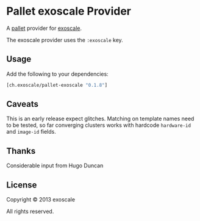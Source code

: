 # Pallet exoscale Provider

A [pallet](http://palletops.com/) provider for [exoscale](https://exoscale.ch/).

The exoscale provider uses the `:exoscale` key.

## Usage

Add the following to your dependencies:

```clj
[ch.exoscale/pallet-exoscale "0.1.8"]
```

## Caveats

This is an early release expect glitches.
Matching on template names need to be tested, so far converging clusters works
with hardcode `hardware-id` and `image-id` fields.

## Thanks

Considerable input from Hugo Duncan

## License

Copyright © 2013 exoscale

All rights reserved.
